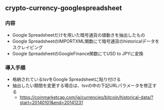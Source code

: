 ## crypto-currency-googlespreadsheet

### 内容
- Google Spreadsheetだけを用いた暗号通貨の値動きを抽出したもの
- Google SpreadsheetのIMPORTXML関数にて暗号通貨のhistoricalデータをスクレイピング
- Google SpreadsheetのGoogleFinance関数にてUSD to JPYに変換

### 導入手順
- 格納されているtsvをGoogle Spreadsheetに貼り付ける
- 抽出したい期間を変更する場合は、tsvの中の下記URLパラメータを修正する
  - https://coinmarketcap.com/ja/currencies/bitcoin/historical-data/?start=20140101&end=20141231
